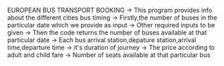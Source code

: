 EUROPEAN BUS TRANSPORT BOOKING
-> This program provides info about the different cities bus timing
-> Firstly,the number of buses in the particular date which we provide as input
-> Other required inputs to be given
-> Then the code returns the number of buses available at that particular date
  -> Each bus arrival station,depature station,arrival time,departure time
  -> it's duration of journey
  -> The price according to adult and child fare
  -> Number of seats available at that particular bus
